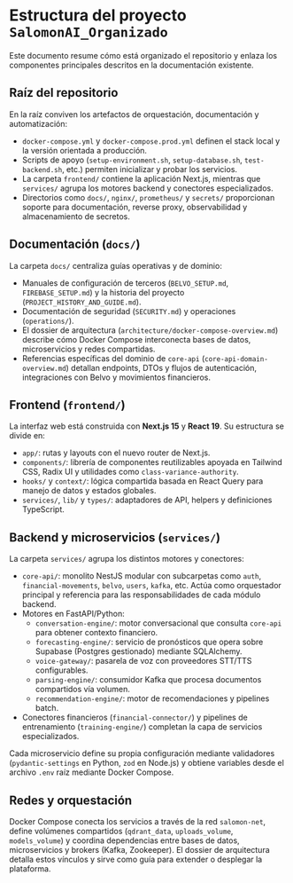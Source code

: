 # Estructura del proyecto `SalomonAI_Organizado`

Este documento resume cómo está organizado el repositorio y enlaza los componentes principales descritos en la documentación existente.

## Raíz del repositorio

En la raíz conviven los artefactos de orquestación, documentación y automatización:

- `docker-compose.yml` y `docker-compose.prod.yml` definen el stack local y la versión orientada a producción.
- Scripts de apoyo (`setup-environment.sh`, `setup-database.sh`, `test-backend.sh`, etc.) permiten inicializar y probar los servicios.
- La carpeta `frontend/` contiene la aplicación Next.js, mientras que `services/` agrupa los motores backend y conectores especializados.
- Directorios como `docs/`, `nginx/`, `prometheus/` y `secrets/` proporcionan soporte para documentación, reverse proxy, observabilidad y almacenamiento de secretos.

## Documentación (`docs/`)

La carpeta `docs/` centraliza guías operativas y de dominio:

- Manuales de configuración de terceros (`BELVO_SETUP.md`, `FIREBASE_SETUP.md`) y la historia del proyecto (`PROJECT_HISTORY_AND_GUIDE.md`).
- Documentación de seguridad (`SECURITY.md`) y operaciones (`operations/`).
- El dossier de arquitectura (`architecture/docker-compose-overview.md`) describe cómo Docker Compose interconecta bases de datos, microservicios y redes compartidas.
- Referencias específicas del dominio de `core-api` (`core-api-domain-overview.md`) detallan endpoints, DTOs y flujos de autenticación, integraciones con Belvo y movimientos financieros.

## Frontend (`frontend/`)

La interfaz web está construida con **Next.js 15** y **React 19**. Su estructura se divide en:

- `app/`: rutas y layouts con el nuevo router de Next.js.
- `components/`: librería de componentes reutilizables apoyada en Tailwind CSS, Radix UI y utilidades como `class-variance-authority`.
- `hooks/` y `context/`: lógica compartida basada en React Query para manejo de datos y estados globales.
- `services/`, `lib/` y `types/`: adaptadores de API, helpers y definiciones TypeScript.

## Backend y microservicios (`services/`)

La carpeta `services/` agrupa los distintos motores y conectores:

- `core-api/`: monolito NestJS modular con subcarpetas como `auth`, `financial-movements`, `belvo`, `users`, `kafka`, etc. Actúa como orquestador principal y referencia para las responsabilidades de cada módulo backend.
- Motores en FastAPI/Python:
  - `conversation-engine/`: motor conversacional que consulta `core-api` para obtener contexto financiero.
  - `forecasting-engine/`: servicio de pronósticos que opera sobre Supabase (Postgres gestionado) mediante SQLAlchemy.
  - `voice-gateway/`: pasarela de voz con proveedores STT/TTS configurables.
  - `parsing-engine/`: consumidor Kafka que procesa documentos compartidos vía volumen.
  - `recommendation-engine/`: motor de recomendaciones y pipelines batch.
- Conectores financieros (`financial-connector/`) y pipelines de entrenamiento (`training-engine/`) completan la capa de servicios especializados.

Cada microservicio define su propia configuración mediante validadores (`pydantic-settings` en Python, `zod` en Node.js) y obtiene variables desde el archivo `.env` raíz mediante Docker Compose.

## Redes y orquestación

Docker Compose conecta los servicios a través de la red `salomon-net`, define volúmenes compartidos (`qdrant_data`, `uploads_volume`, `models_volume`) y coordina dependencias entre bases de datos, microservicios y brokers (Kafka, Zookeeper). El dossier de arquitectura detalla estos vínculos y sirve como guía para extender o desplegar la plataforma.

